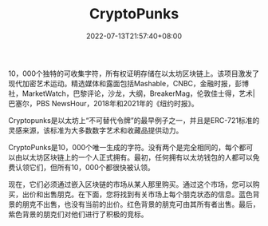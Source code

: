 ﻿---
weight: 
title: "CryptoPunks"
description: "以太坊区块链上存储了10000个具有所有权证明的独特收藏品。10,000 unique collectible characters with proof of ownership stored on the Ethereum blockchain."
date: 2022-07-13T21:57:40+08:00
lastmod: 2022-07-13T16:45:40+08:00
draft: false
authors: ["june"]
featuredImage: "483.png"
link: "https://www.larvalabs.com/cryptopunks"
tags: ["CryptoPunks","数字收藏品"]
categories: ["navigation"]
navigation: ["数字收藏品"]
lightgallery: true
toc: true
pinned: false
recommend: false
recommend1: false
---
10，000个独特的可收集字符，所有权证明存储在以太坊区块链上。该项目激发了现代加密艺术运动。精选媒体和露面包括Mashable，CNBC，金融时报，彭博社，MarketWatch，巴黎评论，沙龙，大纲，BreakerMag，伦敦佳士得，艺术|巴塞尔，PBS NewsHour，2018年和2021年的《纽约时报》。

 Cryptopunks是以太坊上“不可替代令牌”的最早例子之一，并且是ERC-721标准的灵感来源，该标准为大多数数字艺术和收藏品提供动力。

CryptoPunks是10，000个唯一生成的字符。没有两个是完全相同的，每个都可以由以太坊区块链上的一个人正式拥有。最初，任何拥有以太坊钱包的人都可以免费认领它们，但所有10，000个都很快被认领。

现在，它们必须通过嵌入区块链的市场从某人那里购买。通过这个市场，您可以购买，出价和出售朋克。在下面，您将找到有关市场上每个朋克状态的信息。蓝色背景的朋克不出售，也没有当前的出价。红色背景的朋克可由其所有者出售。最后，紫色背景的朋克们对他们进行了积极的竞标。